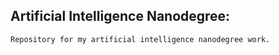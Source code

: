 ## Artificial Intelligence Nanodegree:
    Repository for my artificial intelligence nanodegree work.

